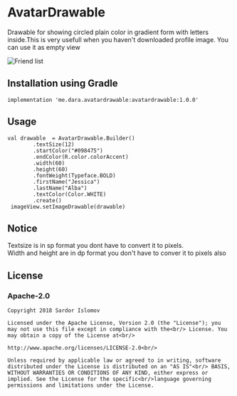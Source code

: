 # AvatarDrawable

Drawable for showing circled plain color in gradient form with letters inside.This is very usefull when you haven't downloaded profile image. You can use it as empty view

![Friend list](https://github.com/vomolis/AvatarDrawable/blob/master/screenshots/screen-1.png?raw=true "Title")


## Installation using Gradle

`implementation 'me.dara.avatardrawable:avatardrawable:1.0.0'`

## Usage

```
val drawable  = AvatarDrawable.Builder()
        .textSize(12)
        .startColor("#098475")
        .endColor(R.color.colorAccent)
        .width(60)
        .height(60)
        .fontWeight(Typeface.BOLD)
        .firstName("Jessica")
        .lastName("Alba")
        .textColor(Color.WHITE)
        .create()
 imageView.setImageDrawable(drawable)
```

## Notice

Textsize is in sp format you dont have to convert it to pixels.<br/>
Width and height are in dp format you don't have to conver it to pixels also


## License
### Apache-2.0

```
Copyright 2018 Sardor Islomov

Licensed under the Apache License, Version 2.0 (the "License"); you may not use this file except in compliance with the<br/> License. You may obtain a copy of the License at<br/>

http://www.apache.org/licenses/LICENSE-2.0<br/>

Unless required by applicable law or agreed to in writing, software distributed under the License is distributed on an "AS IS"<br/> BASIS, WITHOUT WARRANTIES OR CONDITIONS OF ANY KIND, either express or implied. See the License for the specific<br/>language governing permissions and limitations under the License.
```

